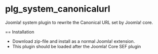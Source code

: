 plg_system_canonicalurl
=======================

Joomla! system plugin to rewrite the Canonical URL set by Joomla! core.

== Installation
* Download zip-file and install as a normal Joomla! extension. 
* This plugin should be loaded after the Joomla! Core SEF plugin
